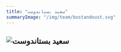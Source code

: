 ```yaml
---
title: "سعید بستاندوست"
summaryImage: "/img/team/bostandoust.svg"
---
```

![سعید بستاندوست](/img/team/bostandoust.svg)
---